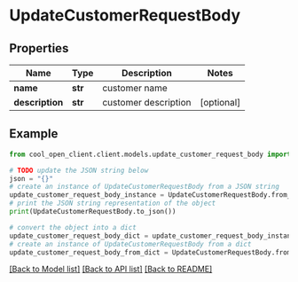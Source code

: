# UpdateCustomerRequestBody


## Properties

Name | Type | Description | Notes
------------ | ------------- | ------------- | -------------
**name** | **str** | customer name | 
**description** | **str** | customer description | [optional] 

## Example

```python
from cool_open_client.client.models.update_customer_request_body import UpdateCustomerRequestBody

# TODO update the JSON string below
json = "{}"
# create an instance of UpdateCustomerRequestBody from a JSON string
update_customer_request_body_instance = UpdateCustomerRequestBody.from_json(json)
# print the JSON string representation of the object
print(UpdateCustomerRequestBody.to_json())

# convert the object into a dict
update_customer_request_body_dict = update_customer_request_body_instance.to_dict()
# create an instance of UpdateCustomerRequestBody from a dict
update_customer_request_body_from_dict = UpdateCustomerRequestBody.from_dict(update_customer_request_body_dict)
```
[[Back to Model list]](../README.md#documentation-for-models) [[Back to API list]](../README.md#documentation-for-api-endpoints) [[Back to README]](../README.md)


